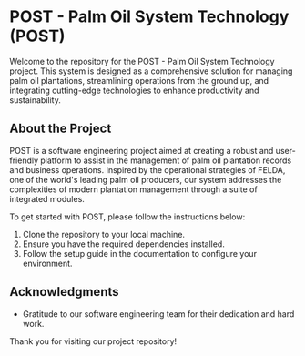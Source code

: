# POST - Palm Oil System Technology (POST)

Welcome to the repository for the POST - Palm Oil System Technology project. This system is designed as a comprehensive solution for managing palm oil plantations, streamlining operations from the ground up, and integrating cutting-edge technologies to enhance productivity and sustainability.

## About the Project

POST is a software engineering project aimed at creating a robust and user-friendly platform to assist in the management of palm oil plantation records and business operations. Inspired by the operational strategies of FELDA, one of the world's leading palm oil producers, our system addresses the complexities of modern plantation management through a suite of integrated modules.

To get started with POST, please follow the instructions below:

1. Clone the repository to your local machine.
2. Ensure you have the required dependencies installed.
3. Follow the setup guide in the documentation to configure your environment.

## Acknowledgments

- Gratitude to our software engineering team for their dedication and hard work.

Thank you for visiting our project repository!
